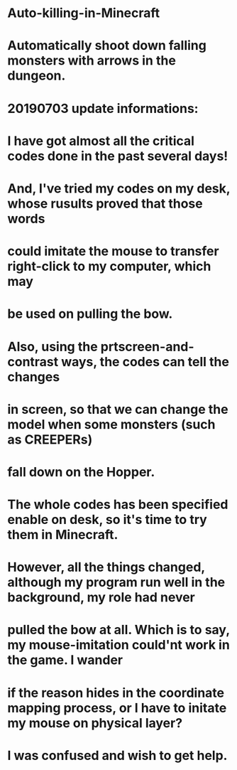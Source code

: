 # Auto-killing-in-Minecraft
# Automatically shoot down falling monsters with arrows in the dungeon.
# 20190703 update informations:
#   I have got almost all the critical codes done in the past several days!
#   And, I've tried my codes on my desk, whose rusults proved that those words
#   could imitate the mouse to transfer right-click to my computer, which may
#   be used on pulling the bow.
#   Also, using the prtscreen-and-contrast ways, the codes can tell the changes 
#   in screen, so that we can change the model when some monsters (such as CREEPERs)
#   fall down on the Hopper.
#   The whole codes has been specified enable on desk, so it's time to try them in Minecraft.
#   However, all the things changed, although my program run well in the background, my role had never
#   pulled the bow at all. Which is to say, my mouse-imitation could'nt work in the game. I wander
#   if the reason hides in the coordinate mapping process, or I have to initate my mouse on physical layer?
#   I was confused and wish to get help.
